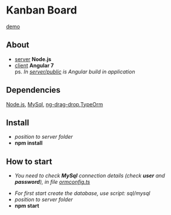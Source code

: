 # Kanban Board
[demo](https://kanban-board7.herokuapp.com/)

## About

- [server](https://github.com/npilipovic86/kanban-board/server) **Node.js**
- [client](https://github.com/npilipovic86/kanban-board/client) **Angular 7**
<br/>ps. *In [server/public](https://github.com/npilipovic86/kanban-board/tree/master/server/public) is Angular build in application*

## Dependencies
[Node.js](https://nodejs.org/en/), [MySql](https://www.mysql.com/),
[ng-drag-drop]( https://www.npmjs.com/package/ng-drag-drop),[TypeOrm]( https://www.npmjs.com/package/typeorm)


<!-- dependencies
npm install -g ts-node
npm install -g typescript https://www.npmjs.com/package/ts-node
mocha -https://www.npmjs.com/package/mocha-typescript -->

## Install
- *position to server folder*
- **npm install**

## How to start
- *You need to check **MySql** connection details (check **user** and **password**), in file [ormconfig.ts](https://github.com/npilipovic86/)*
<!-- (https://github.com/npilipovic86/phone-book/blob/master/server/start.js#L6) **line 6-7**, and file [server.js](https://github.com/npilipovic86/phone-book/blob/master/server/server.js#L16)* **line 16-17**  -->
- *For first start create the database, use script: sql/mysql* 
- *position to server folder*
- **npm start**
<!-- ## Options -->
<!-- - *Create new phone book record* -->
<!-- - *Find by lastName* -->
<!-- - *Delete record* -->

<!-- ## How it looks like -->
<!-- [on web ![](Capture.png)](https://phone-book17.herokuapp.com/) -->


